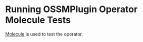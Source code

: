 # Running OSSMPlugin Operator Molecule Tests

[Molecule](https://github.com/ansible-community/molecule) is used to test the operator.
